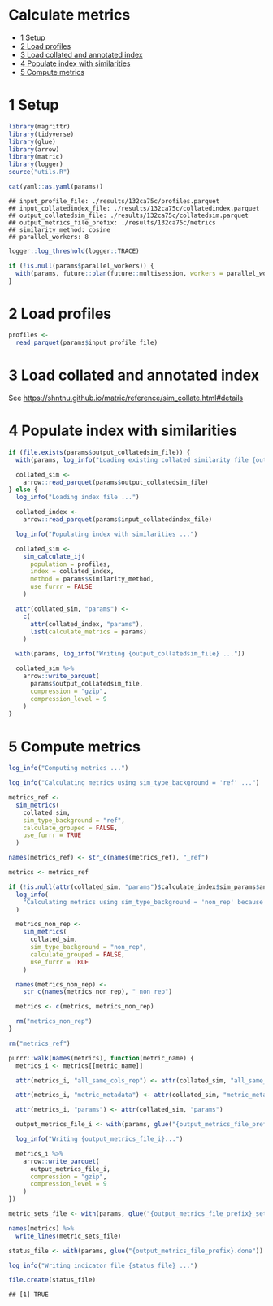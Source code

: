 Calculate metrics
================

- <a href="#1-setup" id="toc-1-setup">1 Setup</a>
- <a href="#2-load-profiles" id="toc-2-load-profiles">2 Load profiles</a>
- <a href="#3-load-collated-and-annotated-index"
  id="toc-3-load-collated-and-annotated-index">3 Load collated and
  annotated index</a>
- <a href="#4-populate-index-with-similarities"
  id="toc-4-populate-index-with-similarities">4 Populate index with
  similarities</a>
- <a href="#5-compute-metrics" id="toc-5-compute-metrics">5 Compute
  metrics</a>

# 1 Setup

``` r
library(magrittr)
library(tidyverse)
library(glue)
library(arrow)
library(matric)
library(logger)
source("utils.R")
```

``` r
cat(yaml::as.yaml(params))
```

    ## input_profile_file: ./results/132ca75c/profiles.parquet
    ## input_collatedindex_file: ./results/132ca75c/collatedindex.parquet
    ## output_collatedsim_file: ./results/132ca75c/collatedsim.parquet
    ## output_metrics_file_prefix: ./results/132ca75c/metrics
    ## similarity_method: cosine
    ## parallel_workers: 8

``` r
logger::log_threshold(logger::TRACE)
```

``` r
if (!is.null(params$parallel_workers)) {
  with(params, future::plan(future::multisession, workers = parallel_workers))
}
```

# 2 Load profiles

``` r
profiles <-
  read_parquet(params$input_profile_file)
```

# 3 Load collated and annotated index

See <https://shntnu.github.io/matric/reference/sim_collate.html#details>

# 4 Populate index with similarities

``` r
if (file.exists(params$output_collatedsim_file)) {
  with(params, log_info("Loading existing collated similarity file {output_collatedsim_file} ... "))

  collated_sim <-
    arrow::read_parquet(params$output_collatedsim_file)
} else {
  log_info("Loading index file ...")

  collated_index <-
    arrow::read_parquet(params$input_collatedindex_file)

  log_info("Populating index with similarities ...")

  collated_sim <-
    sim_calculate_ij(
      population = profiles,
      index = collated_index,
      method = params$similarity_method,
      use_furrr = FALSE
    )

  attr(collated_sim, "params") <-
    c(
      attr(collated_index, "params"),
      list(calculate_metrics = params)
    )

  with(params, log_info("Writing {output_collatedsim_file} ..."))

  collated_sim %>%
    arrow::write_parquet(
      params$output_collatedsim_file,
      compression = "gzip",
      compression_level = 9
    )
}
```

# 5 Compute metrics

``` r
log_info("Computing metrics ...")

log_info("Calculating metrics using sim_type_background = 'ref' ...")

metrics_ref <-
  sim_metrics(
    collated_sim,
    sim_type_background = "ref",
    calculate_grouped = FALSE,
    use_furrr = TRUE
  )

names(metrics_ref) <- str_c(names(metrics_ref), "_ref")

metrics <- metrics_ref

if (!is.null(attr(collated_sim, "params")$calculate_index$sim_params$any_different_cols_non_rep)) {
  log_info(
    "Calculating metrics using sim_type_background = 'non_rep' because `any_different_cols_non_rep` is not NULL ..."
  )

  metrics_non_rep <-
    sim_metrics(
      collated_sim,
      sim_type_background = "non_rep",
      calculate_grouped = FALSE,
      use_furrr = TRUE
    )

  names(metrics_non_rep) <-
    str_c(names(metrics_non_rep), "_non_rep")

  metrics <- c(metrics, metrics_non_rep)

  rm("metrics_non_rep")
}

rm("metrics_ref")
```

``` r
purrr::walk(names(metrics), function(metric_name) {
  metrics_i <- metrics[[metric_name]]

  attr(metrics_i, "all_same_cols_rep") <- attr(collated_sim, "all_same_cols_rep")

  attr(metrics_i, "metric_metadata") <- attr(collated_sim, "metric_metadata")

  attr(metrics_i, "params") <- attr(collated_sim, "params")

  output_metrics_file_i <- with(params, glue("{output_metrics_file_prefix}_{metric_name}.parquet"))

  log_info("Writing {output_metrics_file_i}...")

  metrics_i %>%
    arrow::write_parquet(
      output_metrics_file_i,
      compression = "gzip",
      compression_level = 9
    )
})

metric_sets_file <- with(params, glue("{output_metrics_file_prefix}_sets.txt"))

names(metrics) %>%
  write_lines(metric_sets_file)

status_file <- with(params, glue("{output_metrics_file_prefix}.done"))

log_info("Writing indicator file {status_file} ...")

file.create(status_file)
```

    ## [1] TRUE

